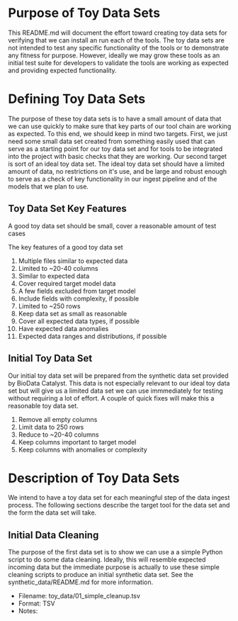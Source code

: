 # Purpose of Toy Data Sets
This README.md will document the effort toward creating toy data sets for verifying that we can install an run each of the tools. The toy data sets are not intended to test any specific functionality of the tools or to demonstrate any fitness for purpose. However, ideally we may grow these tools as an initial test suite for developers to validate the tools are working as expected and providing expected functionality.

# Defining Toy Data Sets
The purpose of these toy data sets is to have a small amount of data that we can use quickly to make sure that key parts of our tool chain are working as expected. To this end, we should keep in mind two targets. First, we just need some small data set created from something easily used that can serve as a starting point for our toy data set and for tools to be integrated into the project with basic checks that they are working. Our second target is sort of an ideal toy data set. The ideal toy data set should have a limited amount of data, no restrictions on it's use, and be large and robust enough to serve as a check of key functionality in our ingest pipeline and of the models that we plan to use.

## Toy Data Set Key Features
A good toy data set should be small, cover a reasonable amount of test cases

The key features of a good toy data set
1. Multiple files similar to expected data
1. Limited to ~20-40 columns
  1. Similar to expected data
  1. Cover required target model data
  1. A few fields excluded from target model
  1. Include fields with complexity, if possible
1. Limited to ~250 rows
  1. Keep data set as small as reasonable
  1. Cover all expected data types, if possible
  1. Have expected data anomalies
  1. Expected data ranges and distributions, if possible

## Initial Toy Data Set
Our initial toy data set will be prepared from the synthetic data set provided by BioData Catalyst. This data is not especially relevant to our ideal toy data set but will give us a limited data set we can use immmediately for testing without requiring a lot of effort. A couple of quick fixes will make this a reasonable toy data set.

1. Remove all empty columns
1. Limit data to 250 rows
1. Reduce to ~20-40 columns
  1. Keep columns important to target model
  1. Keep columns with anomalies or complexity

# Description of Toy Data Sets
We intend to have  a toy data set for each meaningful step of the data ingest process. The following sections describe the target tool for the data set and the form the data set will take.

## Initial Data Cleaning
The purpose of the first data set is to show we can use a a simple Python script to do some data cleaning. Ideally, this will resemble expected incoming data but the immediate purpose is actually to use these simple cleaning scripts to produce an initial synthetic data set. See the synthetic_data/README.md for more information.
 - Filename: toy_data/01_simple_cleanup.tsv
 - Format: TSV
 - Notes: 